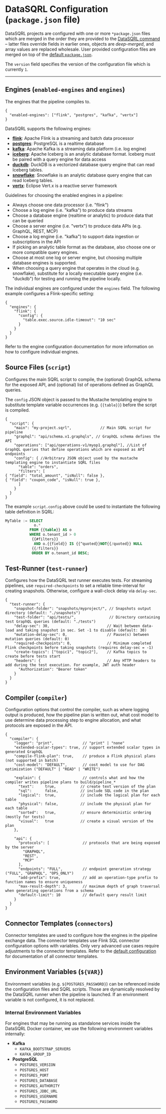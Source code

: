 # DataSQRL Configuration (`package.json` file)

DataSQRL projects are configured with one or more `*package.json` files which are merged in the order they are provided to the [DataSQRL command](compiler) – latter files override fields in earlier ones, objects are *deep-merged*, and array values are replaced wholesale. User provided configuration files are merged on top of the [default `package.json`](configuration-default). 

The `version` field specifies the version of the configuration file which is currently `1`.

---

## Engines (`enabled-engines` and `engines`)

The engines that the pipeline compiles to.

```json5
{
  "enabled-engines": ["flink", "postgres", "kafka", "vertx"]
}
```

DataSQRL supports the following engines:
* **[flink](configuration-engine/flink)**: Apache Flink is a streaming and batch data processor
* **[postgres](configuration-engine/postgres)**: PostgreSQL is a realtime database
* **[kafka](configuration-engine/kafka)**: Apache Kafka is a streaming data platform (i.e. log engine)
* **[iceberg](configuration-engine/iceberg)**: Apache Iceberg is an analytic database format. Iceberg must be paired with a query engine for data access
* **[duckdb](configuration-engine/duckdb)**: DuckDB is a vectorized database query engine that can read Iceberg tables.
* **[snowflake](configuration-engine/snowflake)**: Snowflake is an analytic database query engine that can read Iceberg tables.
* **[vertx](configuration-engine/vertx)**: Eclipse Vert.x is a reactive server framework

Guidelines for choosing the enabled engines in a pipeline:
* Always choose one data processor (i.e. "flink")
* Choose a log engine (i.e. "kafka") to produce data streams
* Choose a database engine (realtime or analytic) to produce data that can be queried
* Choose a server engine (i.e. "vertx") to produce data APIs (e.g. GraphQL, REST, MCP)
* Choose a log engine (i.e. "kafka") to support data ingestion or subscriptions in the API
* If picking an analytic table format as the database, also choose one or more compatible query engines.
* Choose at most one log or server engine, but choosing multiple database engines is supported.
* When choosing a query engine that operates in the cloud (e.g. snowflake), substitute for a locally executable query engine (i.e. "duckdb") for testing and running the pipeline locally.

The individual engines are configured under the `engines` field. The following example configures a Flink-specific setting:

```json5
{
  "engines": {
    "flink": {
      "config": {
        "table.exec.source.idle-timeout": "10 sec"
      }
    }
  }
}
```

Refer to the engine configuration documentation for more information on how to configure individual engines.

## Source Files (`script`)

Configures the main SQRL script to compile, the (optional) GraphQL schema for the exposed API, and (optional) list of operations defined as GraphQL queries.

The `config` JSON object is passed to the Mustache templating engine to substitute template variable occurrences (e.g. `{{table}}`) before the script is compiled.

```json5
{
  "script": {
    "main": "my-project.sqrl",             // Main SQRL script for pipeline
    "graphql": "api/schema.v1.graphqls", // GraphQL schema defines the API
    "operations": ["api/operations-v1/myop1.graphql"], //List of GraphQL queries that define operations which are exposed as API endpoints
    "config": { //Arbitrary JSON object used by the mustache templating engine to instantiate SQRL files
      "table": "orders",
      "filters": [
{ "field": "total_amount", "isNull": false },
{ "field": "coupon_code", "isNull": true },
      ]
    }
  }
}
```

The example `script.config` above could be used to instantiate the following table definition in SQRL:
```sql
MyTable := SELECT
             o.*
           FROM {{table}} AS o
           WHERE o.tenant_id > 0
            {{#filters}}
             AND o.{{field}} IS {{^quoted}}NOT{{/quoted}} NULL
            {{/filters}}
            ORDER BY o.tenant_id DESC;
```

## Test-Runner (`test-runner`)

Configures how the DataSQRL test runner executes tests.
For streaming pipelines, use `required-checkpoints` to set a reliable time-interval for creating snapshots. Otherwise, configure a wall-clock delay via `delay-sec`.

```json5
{
  "test-runner": {
    "snapshot-folder": "snapshots/myproject/", // Snapshots output directory (default: "./snapshots")
    "test-folder": "api/tests/",               // Directory containing test GraphQL queries (default: "./tests")
    "delay-sec": 30,                          // Wait between data-load and taking snapshot in sec. Set -1 to disable (default: 30)
    "mutation-delay-sec": 0,                  // Pause(s) between mutation queries (default: 0)
    "required-checkpoints": 0,                // Minimum completed Flink checkpoints before taking snapshots (requires delay-sec = -1)
    "create-topics": ["topic1", "topic2"],    // Kafka topics to create before tests start
    "headers": {                              // Any HTTP headers to add during the test execution. For example, JWT auth header
      "Authorization": "Bearer token"
    }
  }
}
```

## Compiler (`compiler`)

Configuration options that control the compiler, such as where logging output is produced, how the pipeline plan is written out, what cost model to use determine data processing step to engine allocation, and what protocols are exposed in the API.

```json5
{
  "compiler": {
    "logger": "print",             // "print" | "none"
    "extended-scalar-types": true, // support extended scalar types in generated GraphQL
    "compile-flink-plan": true,    // produce a Flink physical plans (not supported in batch)
    "cost-model": "DEFAULT",       // cost model to use for DAG optimization ("DEFAULT" | "READ" | "WRITE")

    "explain": {                   // controls what and how the compiler writes pipeline plans to build/pipeline_*
      "text":     true,           // create text version of the plan
      "sql":      false,          // include SQL code in the plan
      "logical":  true,           // include the logical plan for each table
      "physical": false,          // include the physical plan for each table
      "sorted":   true,           // ensure deterministic ordering (mostly for tests)
      "visual":   true            // create a visual version of the plan
    },

    "api": {
      "protocols": [               // protocols that are being exposed by the server
        "GRAPHQL",
        "REST",
        "MCP"
      ],
      "endpoints": "FULL",         // endpoint generation strategy ("FULL", "GRAPHQL", "OPS_ONLY")
      "add-prefix": true,          // add an operation-type prefix to function names to ensure uniqueness
      "max-result-depth": 3,       // maximum depth of graph traversal when generating operations from a schema
      "default-limit": 10          // default query result limit
    }
  }
}
```

## Connector Templates (`connectors`)

Connector templates are used to configure how the engines in the pipeline exchange data. The connector templates use Flink SQL connector configuration options with variables. Only very advanced use cases require adjustments to the connector templates. Refer to the [default configuration](configuration-default) for documentation of all connector templates.


## Environment Variables (`${VAR}`)

Environment variables (e.g. `${POSTGRES_PASSWORD}`) can be referenced inside the configuration files and SQRL scripts. Those are dynamically resolved by the DataSQRL runner when the pipeline is launched. If an environment variable is not configured, it is not replaced.

### Internal Environment Variables

For engines that may be running as standalone services inside the DataSQRL Docker container,
we use the following environment variables internally:

* **Kafka**
  * `KAFKA_BOOTSTRAP_SERVERS`
  * `KAFKA_GROUP_ID`
* **PostgreSQL**
  * `POSTGRES_VERSION`
  * `POSTGRES_HOST`
  * `POSTGRES_PORT`
  * `POSTGRES_DATABASE`
  * `POSTGRES_AUTHORITY`
  * `POSTGRES_JDBC_URL`
  * `POSTGRES_USERNAME`
  * `POSTGRES_PASSWORD`

---


